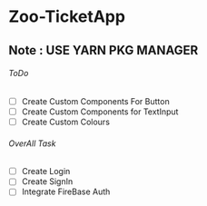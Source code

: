 # Zoo-TicketApp


## Note : USE YARN PKG MANAGER



###### ToDo


- [ ] Create Custom Components For Button 
- [ ] Create Custom Components for TextInput
- [ ] Create Custom Colours

 ###### OverAll Task
 
- [ ] Create Login 
- [ ] Create SignIn
- [ ] Integrate FireBase Auth
